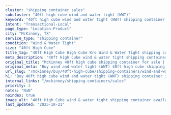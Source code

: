 ```yaml
---
cluster: "shipping container sales"
subcluster: "40ft high cube wind and water tight (WWT)"
keyword: "40ft high cube wind and water tight (WWT) shipping container for sale McKinney, TX"
intent: "Transactional-Local"
page_type: "Location-Product"
city: "McKinney, TX"
service_type: "shipping container"
condition: "Wind & Water Tight"
size: "40ft High Cube"
title_tag: "40ft High Cube High Cube Kro Wind & Water Tight shipping container Sales in McKinney | LC Container"
meta_description: "40ft High Cube wind & water tight shipping container sales in McKinney. High cube containers with extra height. Fast delivery, competitive pricing. Serving shipping containers area. Quote ID: RNG. Call (214) 524-4168 for your free quote today."
original_title: "McKinney 40ft high cube shipping container for sale | LC"
original_meta: "Buy wind and water tight (WWT) 40ft high cube shipping container sale with local delivery in McKinney, TX. LC Container — local Since 2003. Request a fast quote today."
url_slug: "/mckinney/buy/40ft-high-cube/shipping-containers/wind-and-water-tight-wwt"
h1: "Buy 40ft high cube wind and water tight (WWT) shipping container in McKinney"
internal_links: "/mckinney/shipping-containers/sales"
priority: 3
notes: "NaN"
noindex: true
image_alt: "40ft High Cube wind & water tight shipping container available for delivery in McKinney"
last_updated: "2025-10-21"
---
```


<!-- TODO: Add unique city/inventory copy, images, and internal links here. -->
